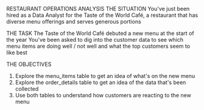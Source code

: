 
RESTAURANT OPERATIONS ANALYSIS
THE SITUATION
You've just been hired as a Data Analyst for the Taste of the World Café, a restaurant that has diverse menu offerings and serves generous portions

THE TASK
The Taste of the World Café debuted a new menu at the start of the year You've been asked to dig into the customer data to see which menu items are doing well / not well and what the top customers seem to like best

THE OBJECTIVES
1. Explore the menu_items table to get an idea of what's on the new menu 
2. Explore the order_details table to get an idea of the data that's been collected 
3. Use both tables to understand how customers are reacting to the new menu
